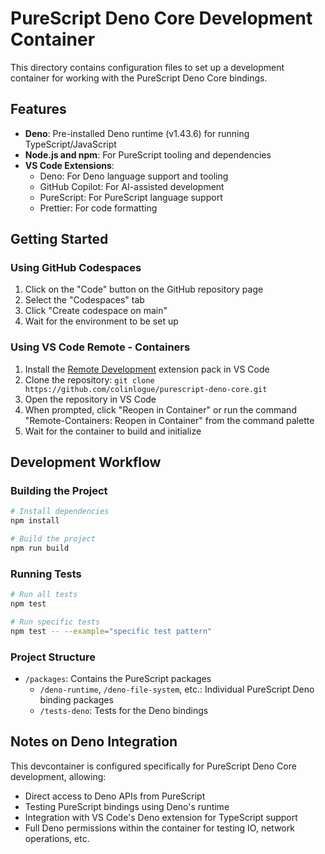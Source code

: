 # PureScript Deno Core Development Container

This directory contains configuration files to set up a development container for working with the PureScript Deno Core bindings.

## Features

- **Deno**: Pre-installed Deno runtime (v1.43.6) for running TypeScript/JavaScript
- **Node.js and npm**: For PureScript tooling and dependencies
- **VS Code Extensions**:
  - Deno: For Deno language support and tooling
  - GitHub Copilot: For AI-assisted development
  - PureScript: For PureScript language support
  - Prettier: For code formatting

## Getting Started

### Using GitHub Codespaces

1. Click on the "Code" button on the GitHub repository page
2. Select the "Codespaces" tab
3. Click "Create codespace on main"
4. Wait for the environment to be set up

### Using VS Code Remote - Containers

1. Install the [Remote Development](https://marketplace.visualstudio.com/items?itemName=ms-vscode-remote.vscode-remote-extensionpack) extension pack in VS Code
2. Clone the repository: `git clone https://github.com/colinlogue/purescript-deno-core.git`
3. Open the repository in VS Code
4. When prompted, click "Reopen in Container" or run the command "Remote-Containers: Reopen in Container" from the command palette
5. Wait for the container to build and initialize

## Development Workflow

### Building the Project

```bash
# Install dependencies
npm install

# Build the project
npm run build
```

### Running Tests

```bash
# Run all tests
npm test

# Run specific tests
npm test -- --example="specific test pattern"
```

### Project Structure

- `/packages`: Contains the PureScript packages
  - `/deno-runtime`, `/deno-file-system`, etc.: Individual PureScript Deno binding packages
  - `/tests-deno`: Tests for the Deno bindings

## Notes on Deno Integration

This devcontainer is configured specifically for PureScript Deno Core development, allowing:

- Direct access to Deno APIs from PureScript
- Testing PureScript bindings using Deno's runtime
- Integration with VS Code's Deno extension for TypeScript support
- Full Deno permissions within the container for testing IO, network operations, etc.